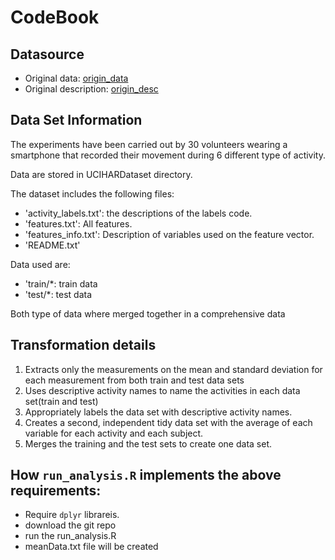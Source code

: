 # CodeBook

## Datasource

* Original data: [origin_data]
* Original description: [origin_desc]

## Data Set Information

The experiments have been carried out by 30 volunteers wearing a smartphone that recorded their movement during 6 different type of activity.

Data are stored in UCIHARDataset directory.

The dataset includes the following files:

- 'activity_labels.txt': the descriptions of the labels code.
- 'features.txt': All features.
- 'features_info.txt': Description of variables used on the feature vector.
- 'README.txt'

Data used are:

- 'train/*: train data
- 'test/*: test data

Both type of data where merged together in a comprehensive data

## Transformation details

1. Extracts only the measurements on the mean and standard deviation for each measurement from both train and test data sets
2. Uses descriptive activity names to name the activities in each data set(train and test)
3. Appropriately labels the data set with descriptive activity names.
4. Creates a second, independent tidy data set with the average of each variable for each activity and each subject.
5. Merges the training and the test sets to create one data set.


## How ```run_analysis.R``` implements the above requirements:

* Require ```dplyr``` librareis.
* download the git repo
* run the run_analysis.R
* meanData.txt file will be created

[origin_data]: https://d396qusza40orc.cloudfront.net/getdata%2Fprojectfiles%2FUCI%20HAR%20Dataset.zip
[origin_desc]: http://archive.ics.uci.edu/ml/datasets/Human+Activity+Recognition+Using+Smartphones
